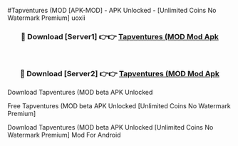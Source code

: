 #Tapventures (MOD [APK-MOD] - APK Unlocked - [Unlimited Coins No Watermark Premium] uoxii



<div align="center">

<h3>🔴 Download [Server1] 👉👉 <a href="https://momento.my/?title=Tapventures_(MOD">Tapventures (MOD Mod Apk</a></h3><br>

<h3>🔴 Download [Server2] 👉👉 <a href="https://momento.my/?title=Tapventures_(MOD">Tapventures (MOD Mod Apk</a></h3>
</div>



Download Tapventures (MOD beta APK Unlocked

Free Tapventures (MOD beta APK Unlocked [Unlimited Coins No Watermark Premium]

Download Tapventures (MOD beta APK Unlocked [Unlimited Coins No Watermark Premium] Mod For Android
